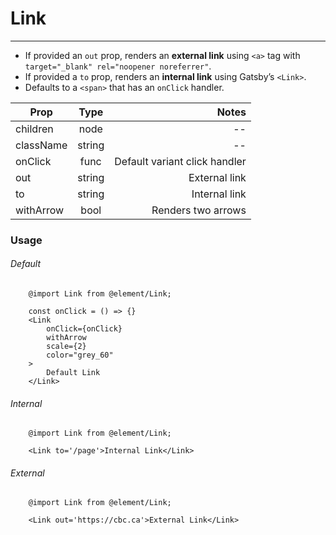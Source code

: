 # Link

---

-   If provided an `out` prop, renders an **external link** using `<a>` tag with `target="_blank" rel="noopener noreferrer"`.
-   If provided a `to` prop, renders an **internal link** using Gatsby’s `<Link>`.
-   Defaults to a `<span>` that has an `onClick` handler.

| Prop      |  Type  |                         Notes |
| --------- | :----: | ----------------------------: |
| children  |  node  |                            -- |
| className | string |                            -- |
| onClick   |  func  | Default variant click handler |
| out       | string |                 External link |
| to        | string |                 Internal link |
| withArrow |  bool  |            Renders two arrows |

### Usage

###### Default

```
    @import Link from @element/Link;

    const onClick = () => {}
    <Link
        onClick={onClick}
        withArrow
        scale={2}
        color="grey_60"
    >
        Default Link
    </Link>
```

###### Internal

```
    @import Link from @element/Link;

    <Link to='/page'>Internal Link</Link>
```

###### External

```
    @import Link from @element/Link;

    <Link out='https://cbc.ca'>External Link</Link>
```
